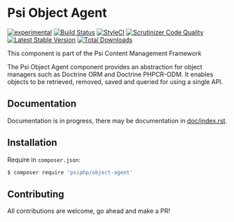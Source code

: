 # Psi Object Agent

[![experimental](http://badges.github.io/stability-badges/dist/experimental.svg)](http://github.com/badges/stability-badges)
[![Build Status](https://travis-ci.org/psiphp/object-agent.svg?branch=master)](https://travis-ci.org/psiphp/object-agent)
[![StyleCI](https://styleci.io/repos/72651384/shield)](https://styleci.io/repos/72651384)
[![Scrutinizer Code
Quality](https://scrutinizer-ci.com/g/psiphp/object-agent/badges/quality-score.png?b=master)](https://scrutinizer-ci.com/g/psiphp/object-agent/?branch=master)
[![Latest Stable Version](https://poser.pugx.org/psiphp/object-agent/version.png?format=plastic)](https://packagist.org/packages/psiphp/object-agent)
[![Total Downloads](https://poser.pugx.org/psiphp/object-agent/d/total.png?format=plastic)](https://packagist.org/packages/psiphp/object-agent)


This component is part of the Psi Content Management Framework

The Psi Object Agent component provides an abstraction for object managers
such as Doctrine ORM and Doctrine PHPCR-ODM. It enables objects to be
retrieved, removed, saved and queried for using a single API.


## Documentation

Documentation is in progress, there may be documentation in [doc/index.rst](https://github.com/psiphp/object-agent/blob/master/docs/index.rst).

## Installation

Require in `composer.json`:

```bash
$ composer require 'psiphp/object-agent'
```

## Contributing

All contributions are welcome, go ahead and make a PR!
